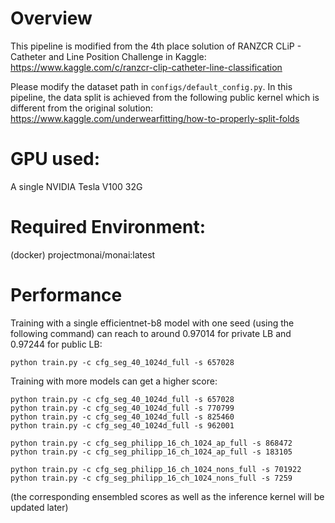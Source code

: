 # Overview
This pipeline is modified from the 4th place solution of RANZCR CLiP - Catheter and Line Position Challenge in Kaggle:
https://www.kaggle.com/c/ranzcr-clip-catheter-line-classification

Please modify the dataset path in `configs/default_config.py`. In this pipeline, the data split is achieved from the following public kernel which is different from the original solution:
https://www.kaggle.com/underwearfitting/how-to-properly-split-folds

# GPU used:

A single NVIDIA Tesla V100 32G

# Required Environment:

(docker) projectmonai/monai:latest

# Performance

Training with a single efficientnet-b8 model with one seed (using the following command) can reach to around 0.97014 for private LB and 0.97244 for public LB:

```
python train.py -c cfg_seg_40_1024d_full -s 657028
```

Training with more models can get a higher score:
```
python train.py -c cfg_seg_40_1024d_full -s 657028
python train.py -c cfg_seg_40_1024d_full -s 770799
python train.py -c cfg_seg_40_1024d_full -s 825460
python train.py -c cfg_seg_40_1024d_full -s 962001

python train.py -c cfg_seg_philipp_16_ch_1024_ap_full -s 868472
python train.py -c cfg_seg_philipp_16_ch_1024_ap_full -s 183105

python train.py -c cfg_seg_philipp_16_ch_1024_nons_full -s 701922
python train.py -c cfg_seg_philipp_16_ch_1024_nons_full -s 7259

```

(the corresponding ensembled scores as well as the inference kernel will be updated later)
